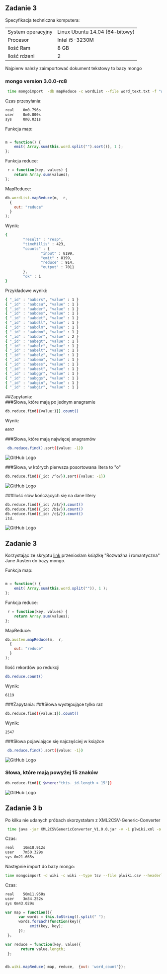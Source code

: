 ## Zadanie 3  


Specyfikacja techniczna komputera:  

|                       |                                  |
|-----------------------|---------------------------------|
| System operacyjny     | Linux Ubuntu 14.04 (64-bitowy) |
| Procesor              | Intel i5-3230M                  |
| Ilość Ram             | 8 GB                            |
|Ilość rdzeni           | 2                               |

Najpierw należy zaimportować dokument tekstowy to bazy mongo
### mongo version 3.0.0-rc8

```sh
 time mongoimport  -db mapReduce -c wordList --file word_text.txt -f "word"
 ```

 Czas przesyłania: 
 ```sh
real    0m0.796s
user    0m0.000s
sys     0m0.031s
```
 Funkcja map:
 ```js

 m = function() {    
     emit( Array.sum(this.word.split("").sort()), 1 );    
};

```
Funkcja reduce:
```js
 r = function(key, values) {   
    return Array.sum(values); 
};

```
MapReduce:
```js
db.wordList.mapReduce(m,  r,
  {
    out: "reduce"
  }
);
```
Wynik: 
```sh
{
        "result" : "resp",
        "timeMillis" : 423,
        "counts" : {
                "input" : 8199,
                "emit" : 8199,
                "reduce" : 914,
                "output" : 7011
        },
        "ok" : 1
}
```
Przykładowe wyniki:
```sh
{ "_id" : "aabcrs", "value" : 1 }
{ "_id" : "aabcsu", "value" : 1 }
{ "_id" : "aabder", "value" : 1 }
{ "_id" : "aabdes", "value" : 1 }
{ "_id" : "aabdet", "value" : 1 }
{ "_id" : "aabdll", "value" : 1 }
{ "_id" : "aabdlm", "value" : 1 }
{ "_id" : "aabdmn", "value" : 1 }
{ "_id" : "aabdor", "value" : 2 }
{ "_id" : "aabegt", "value" : 1 }
{ "_id" : "aabelr", "value" : 1 }
{ "_id" : "aabelt", "value" : 1 }
{ "_id" : "aabelz", "value" : 1 }
{ "_id" : "aabemo", "value" : 1 }
{ "_id" : "aabess", "value" : 1 }
{ "_id" : "aabest", "value" : 1 }
{ "_id" : "aabggr", "value" : 1 }
{ "_id" : "aabggs", "value" : 1 }
{ "_id" : "aabgin", "value" : 1 }
{ "_id" : "aabgir", "value" : 1 }
```
##Zapytania:  
###Słowa, które mają po jednym anagramie
 ```sh
db.reduce.find({value:1}).count()
 ```
 Wynik:
 ```
 6097
 ```
###Słowa, które mają najwięcej anagramów  
```sh
 db.reduce.find().sort({value: -1})
 ```

 ![GitHub Logo](/images/pbar1.png)  
  
###Słowa, w których pierwsza posortowana litera to "o"
```sh
db.reduce.find({_id: /^o/}).sort({value: -1})
```
![GitHub Logo](/images/pbar2.png)      

###Ilość słów kończących się na dane litery  
```sh
db.reduce.find({_id: /a$/}).count()
db.reduce.find({_id: /b$/}).count()
db.reduce.find({_id: /c$/}).count()
itd.
```
![GitHub Logo](/images/pbar3.png)   

## Zadanie 3  
Korzystając ze skryptu [link](http://wbzyl.inf.ug.edu.pl/nosql/db/mongodb/dostojewski.rb) przeniosłam książkę 
"Rozważna i romantyczna" Jane Austen do bazy mongo.  

 Funkcja map:
 ```js

 m = function() {    
     emit( Array.sum(this.word.split("")), 1 );    
};

```
Funkcja reduce:
```js
 r = function(key, values) {   
    return Array.sum(values); 
};

```
MapReduce:
```js
db.austen.mapReduce(m,  r,
  {
    out: "reduce"
  }
);
```
Ilość rekordów po redukcji
```sh
db.reduce.count()
```
Wynik:
```
6119
```
###Zapytania:
###Słowa występujące tylko raz
 ```sh
db.reduce.find({value:1}).count()
 ```
 Wynik:
 ```
 2547
 ```
###Słowa pojawiające się najczęściej w książce
```sh
 db.reduce.find().sort({value: -1})
 ```

 ![GitHub Logo](/images/austen1.png) 
 
### Słowa, które mają powyżej 15 znaków
```sh
db.reduce.find({ $where:"this._id.length > 15"})
```
 ![GitHub Logo](/images/austen2.png) 
## Zadanie 3 b  

Po kilku nie udanych próbach skorzystałam z XML2CSV-Generic-Converter
```sh
 time java -jar XML2CSVGenericConverter_V1.0.0.jar -v -i plwiki.xml -o /home/magdalena/Pobrane/nosql/
```
Czas:
```sh
real	10m18.912s
user	7m50.329s
sys	0m21.665s
```
Następnie import do bazy mongo:
```sh
time mongoimport -d wiki -c wiki --type tsv --file plwiki.csv --headerline --ignoreBlanks
```

Czas:

```sh
real	50m11.950s
user	3m34.252s
sys	0m43.029s
```
```js
var map = function(){     
      var words = this.toString().split(" ");             
      words.forEach(function(key){                 
           emit(key, key);             
      });           
 };

var reduce = function(key, value){                         
       return value.length;              
 };


db.wiki.mapReduce( map, reduce,  {out: 'word_count'});
```
